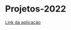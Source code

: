 # Projetos-2022
<a href="https://andresantolin-portfolio.netlify.app/" target="_blank" >Link da aplicação</a>
